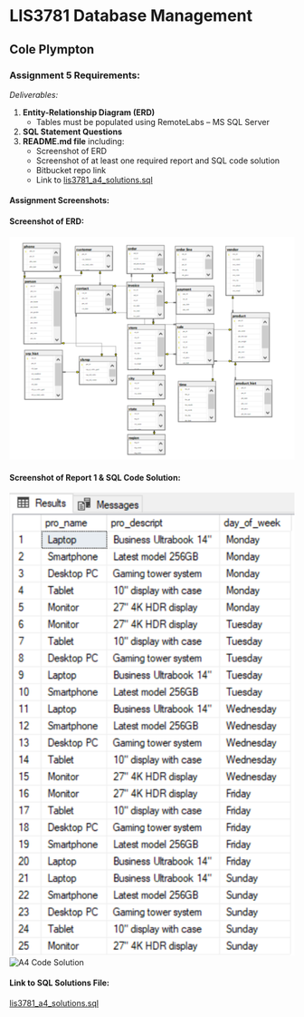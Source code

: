# LIS3781 Database Management

## Cole Plympton

### Assignment 5 Requirements:

*Deliverables:*

1. **Entity-Relationship Diagram (ERD)**
   - Tables must be populated using RemoteLabs – MS SQL Server
2. **SQL Statement Questions**
3. **README.md file** including:
   - Screenshot of ERD
   - Screenshot of at least one required report and SQL code solution
   - Bitbucket repo link
   - Link to [lis3781_a4_solutions.sql](lis3781_a5_solutions.sql "lis3781_a4_solutions.sql")

#### Assignment Screenshots:

#### Screenshot of ERD:
![A4 ERD](img/a5_erd.png)

#### Screenshot of Report 1 & SQL Code Solution:
![A4 Report](img/a5_report.png)
![A4 Code Solution](img/a5_code_solution.png)

#### Link to SQL Solutions File:
[lis3781_a4_solutions.sql](lis3781_a5_solutions.sql "lis3781_a4_solutions.sql")

